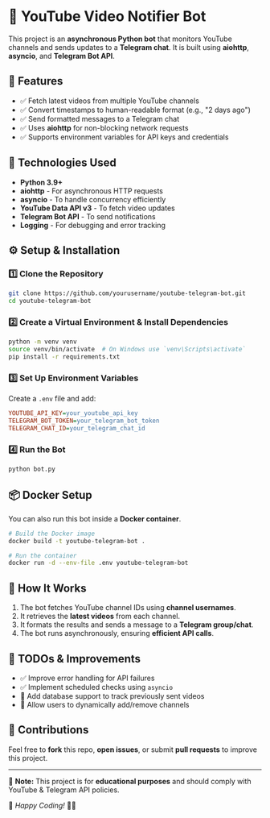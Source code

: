 # 📢 YouTube Video Notifier Bot

This project is an **asynchronous Python bot** that monitors YouTube channels and sends updates to a **Telegram chat**. It is built using **aiohttp**, **asyncio**, and **Telegram Bot API**.

## 🚀 Features
- ✅ Fetch latest videos from multiple YouTube channels
- ✅ Convert timestamps to human-readable format (e.g., "2 days ago")
- ✅ Send formatted messages to a Telegram chat
- ✅ Uses **aiohttp** for non-blocking network requests
- ✅ Supports environment variables for API keys and credentials

## 📌 Technologies Used
- **Python 3.9+**
- **aiohttp** - For asynchronous HTTP requests
- **asyncio** - To handle concurrency efficiently
- **YouTube Data API v3** - To fetch video updates
- **Telegram Bot API** - To send notifications
- **Logging** - For debugging and error tracking

## ⚙️ Setup & Installation

### 1️⃣ Clone the Repository
```bash
git clone https://github.com/yourusername/youtube-telegram-bot.git
cd youtube-telegram-bot
```

### 2️⃣ Create a Virtual Environment & Install Dependencies
```bash
python -m venv venv
source venv/bin/activate  # On Windows use `venv\Scripts\activate`
pip install -r requirements.txt
```

### 3️⃣ Set Up Environment Variables
Create a `.env` file and add:
```ini
YOUTUBE_API_KEY=your_youtube_api_key
TELEGRAM_BOT_TOKEN=your_telegram_bot_token
TELEGRAM_CHAT_ID=your_telegram_chat_id
```

### 4️⃣ Run the Bot
```bash
python bot.py
```

## 📦 Docker Setup
You can also run this bot inside a **Docker container**.
```bash
# Build the Docker image
docker build -t youtube-telegram-bot .

# Run the container
docker run -d --env-file .env youtube-telegram-bot
```

## 📌 How It Works
1. The bot fetches YouTube channel IDs using **channel usernames**.
2. It retrieves the **latest videos** from each channel.
3. It formats the results and sends a message to a **Telegram group/chat**.
4. The bot runs asynchronously, ensuring **efficient API calls**.

## 🔧 TODOs & Improvements
- ✅ Improve error handling for API failures
- ✅ Implement scheduled checks using `asyncio`
- 🚀 Add database support to track previously sent videos
- 📌 Allow users to dynamically add/remove channels

## 🤝 Contributions
Feel free to **fork** this repo, **open issues**, or submit **pull requests** to improve this project.

---

📌 **Note:** This project is for **educational purposes** and should comply with YouTube & Telegram API policies.

🚀 *Happy Coding!* 🎥🤖

